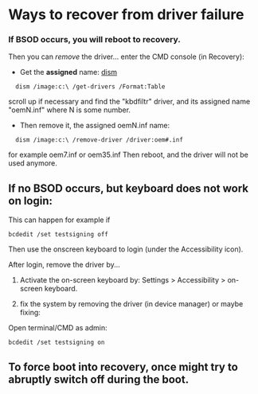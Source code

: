 # Ways to recover from driver failure


### If **BSOD** occurs, you will reboot to recovery.

Then you can _remove_ the driver... enter the CMD console (in Recovery):

* Get the __assigned__ name: [dism](https://learn.microsoft.com/it-it/windows-hardware/manufacture/desktop/dism-driver-servicing-command-line-options-s14?view=windows-11#get-drivers)

```
  dism /image:c:\ /get-drivers /Format:Table
```

scroll up if necessary and find the "kbdfiltr" driver, and its assigned name "oemN.inf" where N is some number.

* Then remove it, the assigned oemN.inf name:

```
  dism /image:c:\ /remove-driver /driver:oem#.inf
```

for example oem7.inf or oem35.inf
Then reboot, and the driver will not be used anymore.


## If no **BSOD** occurs, but keyboard does not work on login:

This can happen for example if
```
bcdedit /set testsigning off
```

Then use the onscreen keyboard to login (under the Accessibility icon).

After login, remove the driver by...

1. Activate the on-screen keyboard by:
   Settings > Accessibility > on-screen keyboard.

2. fix the system by removing the driver (in device manager) or maybe fixing:

Open terminal/CMD as admin:
```
bcdedit /set testsigning on
```

## To force boot into recovery, once might try to abruptly switch off during the boot.
